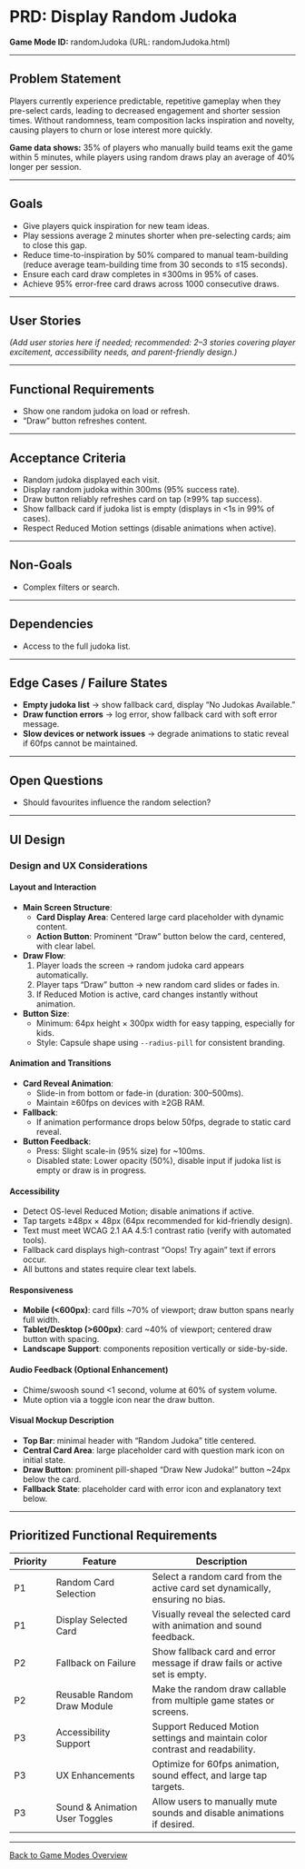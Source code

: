 # PRD: Display Random Judoka

**Game Mode ID:** randomJudoka (URL: randomJudoka.html)

---

## Problem Statement

Players currently experience predictable, repetitive gameplay when they pre-select cards, leading to decreased engagement and shorter session times. Without randomness, team composition lacks inspiration and novelty, causing players to churn or lose interest more quickly.  

**Game data shows:** 35% of players who manually build teams exit the game within 5 minutes, while players using random draws play an average of 40% longer per session.

---

## Goals

- Give players quick inspiration for new team ideas.
- Play sessions average 2 minutes shorter when pre-selecting cards; aim to close this gap.
- Reduce time-to-inspiration by 50% compared to manual team-building (reduce average team-building time from 30 seconds to ≤15 seconds).
- Ensure each card draw completes in ≤300ms in 95% of cases.
- Achieve 95% error-free card draws across 1000 consecutive draws.

---

## User Stories

*(Add user stories here if needed; recommended: 2–3 stories covering player excitement, accessibility needs, and parent-friendly design.)*

---

## Functional Requirements

- Show one random judoka on load or refresh.
- “Draw” button refreshes content.

---

## Acceptance Criteria

- Random judoka displayed each visit.
- Display random judoka within 300ms (95% success rate).
- Draw button reliably refreshes card on tap (≥99% tap success).
- Show fallback card if judoka list is empty (displays in <1s in 99% of cases).
- Respect Reduced Motion settings (disable animations when active).

---

## Non-Goals

- Complex filters or search.

---

## Dependencies

- Access to the full judoka list.

---

## Edge Cases / Failure States

- **Empty judoka list** → show fallback card, display “No Judokas Available.”
- **Draw function errors** → log error, show fallback card with soft error message.
- **Slow devices or network issues** → degrade animations to static reveal if 60fps cannot be maintained.

---

## Open Questions

- Should favourites influence the random selection?

---

## UI Design

### Design and UX Considerations

#### Layout and Interaction
- **Main Screen Structure**:
  - **Card Display Area**: Centered large card placeholder with dynamic content.
  - **Action Button**: Prominent “Draw” button below the card, centered, with clear label.
- **Draw Flow**:
  1. Player loads the screen → random judoka card appears automatically.
  2. Player taps “Draw” button → new random card slides or fades in.
  3. If Reduced Motion is active, card changes instantly without animation.
- **Button Size**:
  - Minimum: 64px height × 300px width for easy tapping, especially for kids.
  - Style: Capsule shape using `--radius-pill` for consistent branding.

#### Animation and Transitions
- **Card Reveal Animation**:
  - Slide-in from bottom or fade-in (duration: 300–500ms).
  - Maintain ≥60fps on devices with ≥2GB RAM.
- **Fallback**:
  - If animation performance drops below 50fps, degrade to static card reveal.
- **Button Feedback**:
  - Press: Slight scale-in (95% size) for ~100ms.
  - Disabled state: Lower opacity (50%), disable input if judoka list is empty or draw is in progress.

#### Accessibility
- Detect OS-level Reduced Motion; disable animations if active.
- Tap targets ≥48px × 48px (64px recommended for kid-friendly design).
- Text must meet WCAG 2.1 AA 4.5:1 contrast ratio (verify with automated tools).
- Fallback card displays high-contrast “Oops! Try again” text if errors occur.
- All buttons and states require clear text labels.

#### Responsiveness
- **Mobile (<600px)**: card fills ~70% of viewport; draw button spans nearly full width.
- **Tablet/Desktop (>600px)**: card ~40% of viewport; centered draw button with spacing.
- **Landscape Support**: components reposition vertically or side-by-side.

#### Audio Feedback (Optional Enhancement)
- Chime/swoosh sound <1 second, volume at 60% of system volume.
- Mute option via a toggle icon near the draw button.

#### Visual Mockup Description
- **Top Bar**: minimal header with “Random Judoka” title centered.
- **Central Card Area**: large placeholder card with question mark icon on initial state.
- **Draw Button**: prominent pill-shaped “Draw New Judoka!” button ~24px below the card.
- **Fallback State**: placeholder card with error icon and explanatory text below.

---

## Prioritized Functional Requirements

| Priority | Feature                        | Description                                                                        |
| -------- | ------------------------------ | ---------------------------------------------------------------------------------- |
| P1       | Random Card Selection          | Select a random card from the active card set dynamically, ensuring no bias.       |
| P1       | Display Selected Card          | Visually reveal the selected card with animation and sound feedback.               |
| P2       | Fallback on Failure            | Show fallback card and error message if draw fails or active set is empty.         |
| P2       | Reusable Random Draw Module    | Make the random draw callable from multiple game states or screens.                |
| P3       | Accessibility Support          | Support Reduced Motion settings and maintain color contrast and readability.       |
| P3       | UX Enhancements                | Optimize for 60fps animation, sound effect, and large tap targets.                 |
| P3       | Sound & Animation User Toggles | Allow users to manually mute sounds and disable animations if desired.             |

---

[Back to Game Modes Overview](prdGameModes.md)